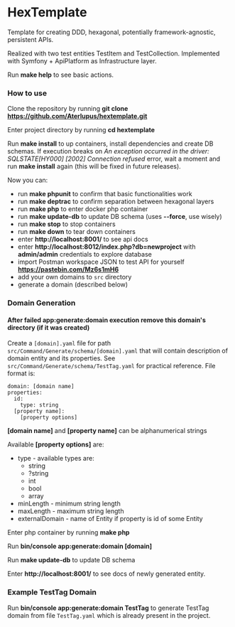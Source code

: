 # HexTemplate

Template for creating DDD, hexagonal, potentially framework-agnostic, persistent APIs.  

Realized with two test entities TestItem and TestCollection. Implemented with Symfony + ApiPlatform as Infrastructure layer.

Run **make help** to see basic actions.

### How to use

Clone the repository by running **git clone https://github.com/Aterlupus/hextemplate.git**

Enter project directory by running **cd hextemplate**

Run **make install** to up containers, install dependencies and create DB schemas.
If execution breaks on *An exception occurred in the driver: SQLSTATE[HY000] [2002] Connection refused* error, wait a moment and run **make install** again (this will be fixed in future releases).

Now you can:
 - run **make phpunit** to confirm that basic functionalities work 
 - run **make deptrac** to confirm separation between hexagonal layers
 - run **make php** to enter docker php container
 - run **make update-db** to update DB schema (uses **--force**, use wisely)
 - run **make stop** to stop containers
 - run **make down** to tear down containers
 - enter **http://localhost:8001/** to see api docs
 - enter **http://localhost:8012/index.php?db=newproject** with **admin/admin** credentials to explore database
 - import Postman workspace JSON to test API for yourself **https://pastebin.com/Mz6s1mH6**
 - add your own domains to `src` directory
 - generate a domain (described below)

### Domain Generation

#### After failed app:generate:domain execution remove this domain's directory (if it was created)

Create a `[domain].yaml` file for path `src/Command/Generate/schema/[domain].yaml` that will contain description of domain entity and its properties. See `src/Command/Generate/schema/TestTag.yaml` for practical reference. File format is:

```
domain: [domain name]
properties:
  id:
    type: string
  [property name]:
    [property options]
```

**[domain name]** and **[property name]** can be alphanumerical strings

Available **[property options]** are:
 - type - available types are:
   - string
   - ?string
   - int
   - bool
   - array
 - minLength - minimum string length
 - maxLength - maximum string length
 - externalDomain - name of Entity if property is id of some Entity

Enter php container by running **make php**

Run **bin/console app:generate:domain [domain]**

Run **make update-db** to update DB schema

Enter **http://localhost:8001/** to see docs of newly generated entity.

### Example TestTag Domain

Run **bin/console app:generate:domain TestTag** to generate TestTag domain from file `TestTag.yaml` which is already present in the project.
